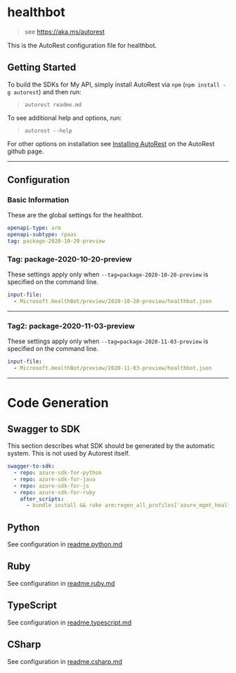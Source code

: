 # healthbot

> see https://aka.ms/autorest

This is the AutoRest configuration file for healthbot.

## Getting Started

To build the SDKs for My API, simply install AutoRest via `npm` (`npm install -g autorest`) and then run:

> `autorest readme.md`

To see additional help and options, run:

> `autorest --help`

For other options on installation see [Installing AutoRest](https://aka.ms/autorest/install) on the AutoRest github page.

---

## Configuration

### Basic Information

These are the global settings for the healthbot.

```yaml
openapi-type: arm
openapi-subtype: rpaas
tag: package-2020-10-20-preview
```


### Tag: package-2020-10-20-preview

These settings apply only when `--tag=package-2020-10-20-preview` is specified on the command line.

```yaml $(tag) == 'package-2020-10-20-preview'
input-file:
  - Microsoft.HealthBot/preview/2020-10-20-preview/healthbot.json
```

---

### Tag2: package-2020-11-03-preview

These settings apply only when `--tag=package-2020-11-03-preview` is specified on the command line.

```yaml $(tag) == 'package-2020-11-03-preview'
input-file:
  - Microsoft.HealthBot/preview/2020-11-03-preview/healthbot.json
```

---

# Code Generation

## Swagger to SDK

This section describes what SDK should be generated by the automatic system.
This is not used by Autorest itself.

```yaml $(swagger-to-sdk)
swagger-to-sdk:
  - repo: azure-sdk-for-python
  - repo: azure-sdk-for-java
  - repo: azure-sdk-for-js
  - repo: azure-sdk-for-ruby
    after_scripts:
      - bundle install && rake arm:regen_all_profiles['azure_mgmt_healthbot']
```

## Python

See configuration in [readme.python.md](./readme.python.md)

## Ruby

See configuration in [readme.ruby.md](./readme.ruby.md)

## TypeScript

See configuration in [readme.typescript.md](./readme.typescript.md)

## CSharp

See configuration in [readme.csharp.md](./readme.csharp.md)
